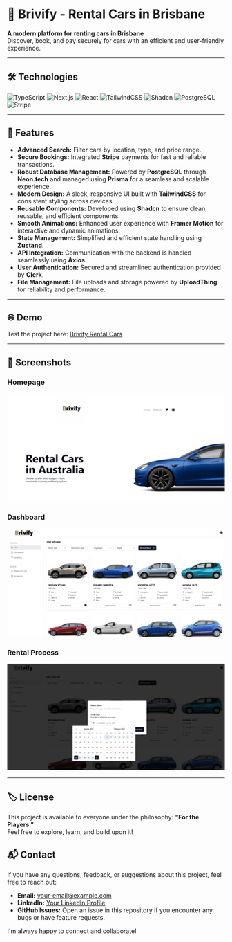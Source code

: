 # 🚗 Brivify - Rental Cars in Brisbane

**A modern platform for renting cars in Brisbane**  
Discover, book, and pay securely for cars with an efficient and user-friendly experience.

---

## 🛠️ Technologies

![TypeScript](https://img.shields.io/badge/TypeScript-007ACC?style=for-the-badge&logo=typescript&logoColor=white)
![Next.js](https://img.shields.io/badge/Next.js-000000?style=for-the-badge&logo=nextdotjs&logoColor=white)
![React](https://img.shields.io/badge/React-20232A?style=for-the-badge&logo=react&logoColor=61DAFB)
![TailwindCSS](https://img.shields.io/badge/TailwindCSS-06B6D4?style=for-the-badge&logo=tailwindcss&logoColor=white)
![Shadcn](https://img.shields.io/badge/Shadcn-CF5DFF?style=for-the-badge&logo=storybook&logoColor=white)
![PostgreSQL](https://img.shields.io/badge/PostgreSQL-336791?style=for-the-badge&logo=postgresql&logoColor=white)
![Stripe](https://img.shields.io/badge/Stripe-008CDD?style=for-the-badge&logo=stripe&logoColor=white)

---

## 🌟 Features

- **Advanced Search:** Filter cars by location, type, and price range.
- **Secure Bookings:** Integrated **Stripe** payments for fast and reliable transactions.
- **Robust Database Management:** Powered by **PostgreSQL** through **Neon.tech** and managed using **Prisma** for a seamless and scalable experience.
- **Modern Design:** A sleek, responsive UI built with **TailwindCSS** for consistent styling across devices.
- **Reusable Components:** Developed using **Shadcn** to ensure clean, reusable, and efficient components.
- **Smooth Animations:** Enhanced user experience with **Framer Motion** for interactive and dynamic animations.
- **State Management:** Simplified and efficient state handling using **Zustand**.
- **API Integration:** Communication with the backend is handled seamlessly using **Axios**.
- **User Authentication:** Secured and streamlined authentication provided by **Clerk**.
- **File Management:** File uploads and storage powered by **UploadThing** for reliability and performance.

---

## 🌐 Demo

Test the project here: [Brivify Rental Cars](https://brivify-rental-cars-ivan-naharro.vercel.app)

---

## 📸 Screenshots

### Homepage
![Homepage](./assets/img/Screenshots_github/home.png)

### Dashboard
![Dashboard](./assets/img/Screenshots_github/dashboard.png)

### Rental Process
![Rental Process](./assets/img/Screenshots_github/rental-car.png)

---

## 🏷️ License

This project is available to everyone under the philosophy: **"For the Players."**  
Feel free to explore, learn, and build upon it!

## 📬 Contact

If you have any questions, feedback, or suggestions about this project, feel free to reach out:

- **Email:** [your-email@example.com](ivannaharrojimenez@gmail.com)
- **LinkedIn:** [Your LinkedIn Profile](www.linkedin.com/in/ivan-nj)
- **GitHub Issues:** Open an issue in this repository if you encounter any bugs or have feature requests.

I'm always happy to connect and collaborate!